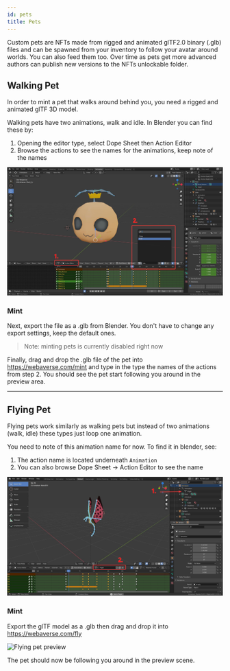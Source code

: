 ```yaml
---
id: pets 
title: Pets 
---
```


Custom pets are NFTs made from rigged and animated glTF2.0 binary (.glb) files and can be spawned from your inventory to follow your avatar around worlds. You can also feed them too. Over time as pets get more advanced authors can publish new versions to the NFTs unlockable folder.

## Walking Pet

In order to mint a pet that walks around behind you, you need a rigged and animated glTF 3D model.

Walking pets have two animations, walk and idle. In Blender you can find these by:

1. Opening the editor type, select Dope Sheet then Action Editor
2. Browse the actions to see the names for the animations, keep note of the names

![Animation names for walking pet](/img/blobpet.jpg)

### Mint

Next, export the file as a .glb from Blender. You don't have to change any export settings, keep the default ones.

> Note: minting pets is currently disabled right now

Finally, drag and drop the .glb file of the pet into https://webaverse.com/mint and type in the type the names of the actions from step 2. You should see the pet start following you around in the preview area.

---

## Flying Pet

Flying pets work similarly as walking pets but instead of two animations (walk, idle) these types just loop one animation.

You need to note of this animation name for now. To find it in blender, see:

1. The action name is located underneath `Animation`
2. You can also browse Dope Sheet -> Action Editor to see the name

![Flying pet](/img/flyingpet.jpg)

### Mint

Export the glTF model as a .glb then drag and drop it into https://webaverse.com/fly

![Flying pet preview](/img/flyingpet2.gif)

The pet should now be following you around in the preview scene.

